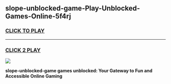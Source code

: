 
## slope-unblocked-game-Play-Unblocked-Games-Online-5f4rj
<h3>
<a href="https://premium76.site?title=slope-unblocked-game&ref=25A">CLICK TO PLAY</a></h3>
<hr>

<h3>
<a href="https://premium76.site?title=slope-unblocked-game&ref=25A">CLICK 2 PLAY</a>
  
</h3>

<a href="https://premium76.site?title=slope-unblocked-game&ref=25A"><img src="https://clearcache.store/games.png"></a>


**slope-unblocked-game games unblocked: Your Gateway to Fun and Accessible Online Gaming**

